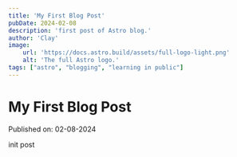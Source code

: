 ```yaml
---
title: 'My First Blog Post'
pubDate: 2024-02-08
description: 'first post of Astro blog.'
author: 'Clay'
image:
    url: 'https://docs.astro.build/assets/full-logo-light.png'
    alt: 'The full Astro logo.'
tags: ["astro", "blogging", "learning in public"]
---
```

# My First Blog Post

Published on: 02-08-2024

init post